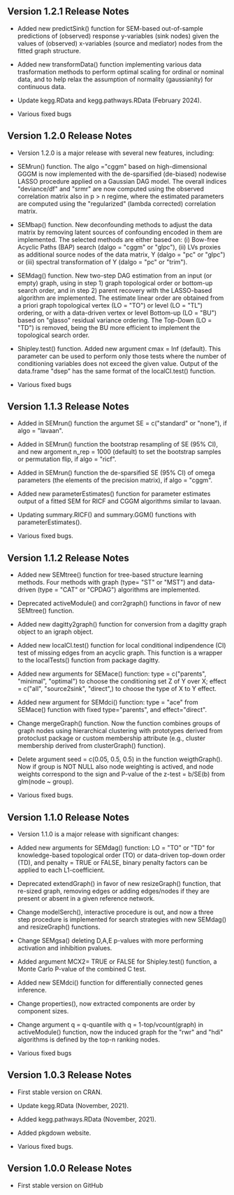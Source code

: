 ## Version 1.2.1 Release Notes
* Added new predictSink() function for SEM-based out-of-sample predictions
of (observed) response y-variables (sink nodes) given the values
of (observed) x-variables (source and mediator) nodes from the fitted
graph structure.

* Added new transformData() function implementing various data trasformation
methods to perform optimal scaling for ordinal or nominal data, and to help
relax the assumption of normality (gaussianity) for continuous data. 

* Update kegg.RData and kegg.pathways.RData (February 2024).

* Various fixed bugs

## Version 1.2.0 Release Notes
* Version 1.2.0 is a major release with several new features, including:

* SEMrun() function.  The algo ="cggm" based on high-dimensional GGGM is now
implemented with the de-sparsified (de-biased) nodewise LASSO procedure 
applied on a Gaussian DAG model. The overall indices "deviance/df" and "srmr"
are now computed using the observed correlation matrix also in p > n regime,
where the estimated parameters are computed using the "regularized" (lambda
corrected) correlation matrix.

* SEMbap() function. New deconfounding methods to adjust the data matrix
by removing latent sources of confounding encoded in them are implemented.
The selected methods are either based on: (i) Bow-free Acyclic Paths (BAP)
search (dalgo = "cggm" or "glpc"), (ii) LVs proxies as additional source
nodes of the data matrix, Y (dalgo = "pc" or "glpc") or (iii) spectral
transformation of Y (dalgo = "pc" or "trim").

* SEMdag() function. New two-step DAG estimation from an input (or empty) graph,
using in step 1) graph topological order or bottom-up search order, and in
step 2) parent recovery with the LASSO-based algorithm are implemented.
The estimate linear order are obtained from a priori graph topological vertex
(LO = "TO") or level (LO = "TL") ordering, or with a data-driven vertex or 
level Bottom-up (LO = "BU") based on "glasso" residual variance ordering.
The Top-Down (LO = "TD") is removed, being the BU more efficient to implement
the topological search order.

* Shipley.test() function. Added new argument cmax = Inf (default). This
parameter can be used to perform only those tests where the number of
conditioning variables does not exceed the given value. Output of the
data.frame "dsep" has the same format of the localCI.test() function.

* Various fixed bugs

## Version 1.1.3 Release Notes
* Added in SEMrun() function the argumet SE = c("standard" or "none"), if
algo = "lavaan".

* Added in SEMrun() function the bootstrap resampling of SE (95% CI), and
new argoment n_rep = 1000 (default) to set the bootstrap samples or permutation
flip, if algo = "ricf".

* Added in SEMrun() function the de-sparsified SE (95% CI) of omega parameters 
(the elements of the precision matrix), if algo = "cggm".

* Added new parameterEstimates() function for parameter estimates output
of a fitted SEM for RICF and CGGM algorithms similar to lavaan.

* Updating summary.RICF() and summary.GGM() functions with parameterEstimates().

* Various fixed bugs.

## Version 1.1.2 Release Notes
* Added new SEMtree() function for tree-based structure learning methods.
Four methods with graph (type= "ST" or "MST") and data-driven (type = "CAT"
or "CPDAG") algorithms are implemented.

* Deprecated activeModule() and corr2graph() functions in favor of new SEMtree()
function. 

* Added new dagitty2graph() function for conversion from a dagitty graph object
to an igraph object.

* Added new localCI.test() function for local conditional indipendence (CI)
test of missing edges from an acyclic graph. This function is a wrapper to
the localTests() function from package dagitty. 

* Added new arguments for SEMace() function: type = c("parents", "minimal",
"optimal") to choose the conditioning set Z of Y over X; effect = c("all",
"source2sink", "direct",) to choose the type of X to Y effect. 

* Added new argument for SEMdci() function: type = "ace" from SEMace() function
with fixed type="parents", and effect="direct".

* Change mergeGraph() function. Now the function combines groups of graph
nodes using hierarchical clustering with prototypes derived from protoclust
package or custom membership attribute (e.g., cluster membership derived from
clusterGraph() function).  

* Delete argument seed = c(0.05, 0.5, 0.5) in the function weigthGraph(). Now
if group is NOT NULL also node weighting is actived, and node weights correspond
to the sign and P-value of the z-test = b/SE(b) from glm(node ~ group).

* Various fixed bugs.

## Version 1.1.0 Release Notes
* Version 1.1.0 is a major release with significant changes:

* Added new arguments for SEMdag() function: LO = "TO" or "TD" for knowledge-based
topological order (TO) or data-driven top-down order (TD), and penalty = TRUE or
FALSE, binary penalty factors can be applied to each L1-coefficient.

* Deprecated extendGraph() in favor of new resizeGraph() function, that 
re-sized graph, removing edges or adding edges/nodes if they are present
or absent in a given reference network.

* Change modelSerch(), interactive procedure is out, and now a three step
procedure is implemented for search strategies with new SEMdag() and resizeGraph()
functions.

* Change SEMgsa() deleting D,A,E p-values with more performing activation and
inhibition pvalues.

* Added argument MCX2= TRUE or FALSE for Shipley.test() function, a Monte Carlo
P-value of the combined C test.

* Added new SEMdci() function for differentially connected genes inference.

* Change properties(), now extracted components are order by component sizes.

* Change argument q = q-quantile with q = 1-top/vcount(graph) in activeModule()
function, now the induced graph for the "rwr" and "hdi" algorithms is defined
by the top-n ranking nodes.

* Various fixed bugs

## Version 1.0.3 Release Notes
* First stable version on CRAN.

* Update kegg.RData (November, 2021).

* Added kegg.pathways.RData (November, 2021).

* Added pkgdown website.

* Various fixed bugs.

## Version 1.0.0 Release Notes
* First stable version on GitHub
